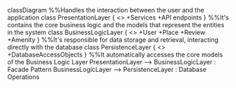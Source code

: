 classDiagram
%%Handles the interaction between the user and the application
class PresentationLayer {
    <<package>>
    +Services
    +API endpoints
}
%%It's contains the core business logic and the models that represent the entities in the system
class BusinessLogicLayer {
    <<package>>
    +User
    +Place
    +Review
    +Amenity
}
%%It's responsible for data storage and retrieval, interacting directly with the database
class PersistenceLayer {
    <<package>>
    +DatabaseAccessObjects
}
%%It automatically accesses the core models of the Business Logic Layer
PresentationLayer --> BusinessLogicLayer : Facade Pattern
BusinessLogicLayer --> PersistenceLayer : Database Operations
